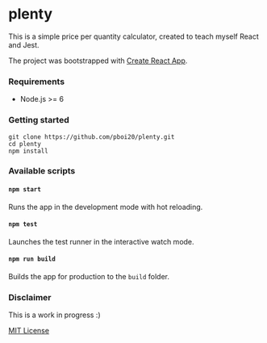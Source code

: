 # plenty

This is a simple price per quantity calculator, created to teach myself React and Jest.

The project was bootstrapped with [Create React App](https://github.com/facebookincubator/create-react-app).


### Requirements

- Node.js >= 6


### Getting started

```
git clone https://github.com/pboi20/plenty.git
cd plenty
npm install
```

### Available scripts

#### `npm start`

Runs the app in the development mode with hot reloading.

#### `npm test`

Launches the test runner in the interactive watch mode.

#### `npm run build`

Builds the app for production to the `build` folder.


### Disclaimer

This is a work in progress :)

[MIT License](https://github.com/pboi20/plenty/blob/master/LICENSE)
